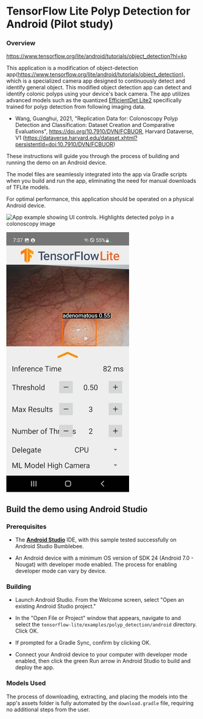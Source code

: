 # TensorFlow Lite Polyp Detection for Android (Pilot study)

### Overview

https://www.tensorflow.org/lite/android/tutorials/object_detection?hl=ko

This application is a modification of object-detection app(https://www.tensorflow.org/lite/android/tutorials/object_detection), which is a specialized camera app designed to continuously detect and identify general object. This modified object detection app can detect and identify colonic polyps using your device's back camera. The app utilizes advanced models such as the quantized [EfficientDet Lite2](https://tfhub.dev/tensorflow/lite-model/efficientdet/lite2/detection/metadata/1) specifically trained for polyp detection from following imaging data. 
* Wang, Guanghui, 2021, "Replication Data for: Colonoscopy Polyp Detection and Classification: Dataset Creation and Comparative Evaluations", https://doi.org/10.7910/DVN/FCBUOR, Harvard Dataverse, V1
  (https://dataverse.harvard.edu/dataset.xhtml?persistentId=doi:10.7910/DVN/FCBUOR)

These instructions will guide you through the process of building and running the demo on an Android device.

The model files are seamlessly integrated into the app via Gradle scripts when you build and run the app, eliminating the need for manual downloads of TFLite models.

For optimal performance, this application should be operated on a physical Android device.

![App example showing UI controls. Highlights detected polyp in a colonoscopy image](https://storage.googleapis.com/download.tensorflow.org/tflite/examples/obj_detection_polyp.gif)

![App example showing UI controls with multiple polyps detected in a colonoscopy video frame.](screenshot2.jpg)

## Build the demo using Android Studio

### Prerequisites

*   The **[Android Studio](https://developer.android.com/studio/index.html)** IDE, with this sample tested successfully on Android Studio Bumblebee.

*   An Android device with a minimum OS version of SDK 24 (Android 7.0 - Nougat) with developer mode enabled. The process for enabling developer mode can vary by device.

### Building

*   Launch Android Studio. From the Welcome screen, select "Open an existing Android Studio project."

*   In the "Open File or Project" window that appears, navigate to and select the `tensorflow-lite/examples/polyp_detection/android` directory. Click OK.

*   If prompted for a Gradle Sync, confirm by clicking OK.

*   Connect your Android device to your computer with developer mode enabled, then click the green Run arrow in Android Studio to build and deploy the app.

### Models Used

The process of downloading, extracting, and placing the models into the app's assets folder is fully automated by the `download.gradle` file, requiring no additional steps from the user.
